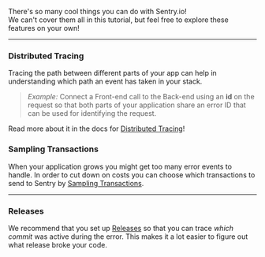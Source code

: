 
There's so many cool things you can do with Sentry.io!  
We can't cover them all in this tutorial, but feel free to explore these features on your own!

---

### Distributed Tracing

Tracing the path between different parts of your app can help in understanding which path an event has taken in your stack.  

>*Example:* Connect a Front-end call to the Back-end using an **id** on the request so that both parts of your application share an error ID that can be used for identifying the request.

Read more about it in the docs for [Distributed Tracing](https://docs.sentry.io/performance/distributed-tracing)!

### Sampling Transactions

When your application grows you might get too many error events to handle. In order to cut down on costs you can choose which transactions to send to Sentry by [Sampling Transactions](https://docs.sentry.io/performance/distributed-tracing/#sampling-transactions).

---

### Releases

We recommend that you set up [Releases](https://docs.sentry.io/workflow/releases/) so that you can trace *which commit* was active during the error. This makes it a lot easier to figure out what release broke your code.


